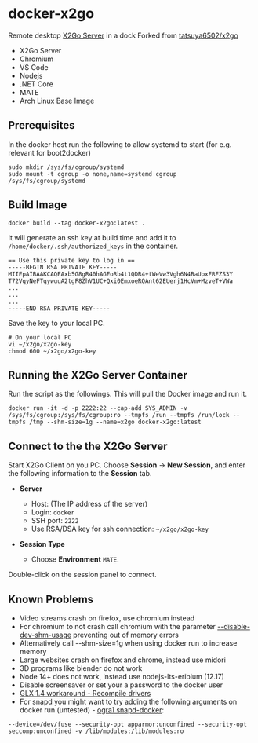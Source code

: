 # docker-x2go

Remote desktop [X2Go Server](http://wiki.x2go.org/doku.php) in a dock
Forked from [tatsuya6502/x2go](https://github.com/tatsuya6502/docker-x2go)

- X2Go Server
- Chromium
- VS Code
- Nodejs
- .NET Core
- MATE
- Arch Linux Base Image

## Prerequisites

In the docker host run the following to allow systemd to start (for e.g. relevant for boot2docker)
```
sudo mkdir /sys/fs/cgroup/systemd
sudo mount -t cgroup -o none,name=systemd cgroup /sys/fs/cgroup/systemd
```

## Build Image
```
docker build --tag docker-x2go:latest .
```

It will generate an ssh key at build time and add it to
`/home/docker/.ssh/authorized_keys` in the container.

```
== Use this private key to log in ==
-----BEGIN RSA PRIVATE KEY-----
MIIEpAIBAAKCAQEAxb5G8gR40hAGEoRb4t1QDR4+tWeVw3Vgh6N4BaUpxFRFZS3Y
T72VqyNeFTqywuuA2tgF8ZhV1UC+Qxi0EmxoeRQAnt62EUerj1HcVm+MzveT+VWa
...
...
...
-----END RSA PRIVATE KEY-----
```

Save the key to your local PC.

```
# On your local PC
vi ~/x2go/x2go-key
chmod 600 ~/x2go/x2go-key
```

## Running the X2Go Server Container

Run the script as the followings. This will pull the Docker image and run it.

```
docker run -it -d -p 2222:22 --cap-add SYS_ADMIN -v /sys/fs/cgroup:/sys/fs/cgroup:ro --tmpfs /run --tmpfs /run/lock --tmpfs /tmp --shm-size=1g --name=x2go docker-x2go:latest
```

## Connect to the the X2Go Server

Start X2Go Client on you PC. Choose **Session** -> **New Session**,
and enter the following information to the **Session** tab.

- **Server**
  * Host: (The IP address of the server)
  * Login: `docker`
  * SSH port: `2222`
  * Use RSA/DSA key for ssh connection: `~/x2go/x2go-key`

- **Session Type**
  * Choose **Environment** `MATE`.

Double-click on the session panel to connect.

## Known Problems
* Video streams crash on firefox, use chromium instead
* For chromium to not crash call chromium with the parameter [--disable-dev-shm-usage](https://stackoverflow.com/questions/56218242/headless-chromium-on-docker-fails) preventing out of memory errors
* Alternatively call --shm-size=1g when using docker run to increase memory
* Large websites crash on firefox and chrome, instead use midori
* 3D programs like blender do not work
* Node 14+ does not work, instead use nodejs-lts-eribium (12.17)
* Disable screensaver or set your a password to the docker user
* [GLX 1.4 workaround - Recompile drivers](https://wiki.x2go.org/doku.php/wiki:development:glx-xlib-workaround)
* For snapd you might want to try adding the following arguments on docker run (untested) - [ogra1 snapd-docker](https://github.com/ogra1/snapd-docker/blob/master/build.sh):
```
--device=/dev/fuse --security-opt apparmor:unconfined --security-opt seccomp:unconfined -v /lib/modules:/lib/modules:ro
```
